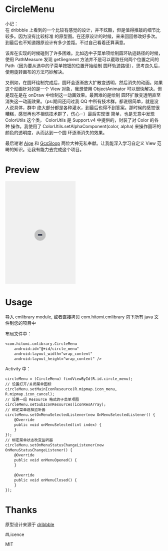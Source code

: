 # CircleMenu

小记：<br/>
    在 dribbble 上看到的一个比较有感觉的设计，并不炫酷，但是值得推敲的细节比较多。因为没有比较标准
的原型图。在还原设计的时候，来来回回修改好多次。到最后也不知道跟原设计有多少差距。不过自己看着还算满意。

   该库在实现的时候碰到了许多困难。比如选中子菜单项绘制圆环轨迹路径的时候，使用 PathMeasure 发现
getSegment 方法并不是可以截取任何两个位置之间的 Path（因为要从选中的子菜单按钮的位置开始绘制
圆环轨迹路径），思考良久后，使用旋转画布的方法巧妙解决。

   又例如，在圆环绘制完成后，圆环会逐渐放大扩散变透明，然后消失的动画。如果这个动画针对的是一个 View
对象，我想使用 ObjectAnimator 可以很快解决。但是现在是在 onDraw 中绘制这一动画效果。最困难的是绘制
圆环扩散变透明直至消失这一动画效果。（ps:期间还问过我 QQ 中所有技术群。都说很简单，就是没人说具体，群中
绝大部分都是各种灌水，到最后也得不到答案。那时候的感觉很糟糕，感觉再也不相信技术群了，伤心···）最后实现很
简单，也是无意中发现 ColorUtils 这个类， ColorUtils 是 Support.v4 中提供的，封装了对 Color 的各种
操作。我使用了 ColorUtils.setAlphaComponent(color, alpha) 来操作圆环的颜色的透明度，从而达到一个圆
环逐渐消失的效果。

   最后谢谢 [Aige](http://blog.csdn.net/aigestudio?viewmode=contents) 和 [GcsSloop](http://www.gcssloop.com/#blog)
两位大神无私奉献。让我能深入学习自定义 View 范畴的知识。让我有能力去完成这个项目。


# Preview

<img src="preview/circle_menu.gif"/>


# Usage

导入 cmlibrary module, 或者直接拷贝 com.hitomi.cmlibrary 包下所有 java 文件到您的项目中

布局文件中：

    <com.hitomi.cmlibrary.CircleMenu
        android:id="@+id/circle_menu"
        android:layout_width="wrap_content"
        android:layout_height="wrap_content" />

Activity 中：

    circleMenu = (CircleMenu) findViewById(R.id.circle_menu);
    // 设置打开/关闭菜单图标
    circleMenu.setMainIconResource(R.mipmap.icon_menu, R.mipmap.icon_cancel);
    // 设置一组 Resource 格式的子菜单项图
    circleMenu.setSubIconResources(iconResArray);
    // 绑定菜单选择监听器
    circleMenu.setOnMenuSelectedListener(new OnMenuSelectedListener() {
        @Override
        public void onMenuSelected(int index) {
        }
    });
    // 绑定菜单状态改变监听器
    circleMenu.setOnMenuStatusChangeListener(new OnMenuStatusChangeListener() {
        @Override
        public void onMenuOpened() {
        }

        @Override
        public void onMenuClosed() {
        }
    });

# Thanks

   原型设计来源于 [dribbble](https://dribbble.com/shots/2534780-Circle-Menu-Swift-Open-Source)

#Licence

MIT
 


